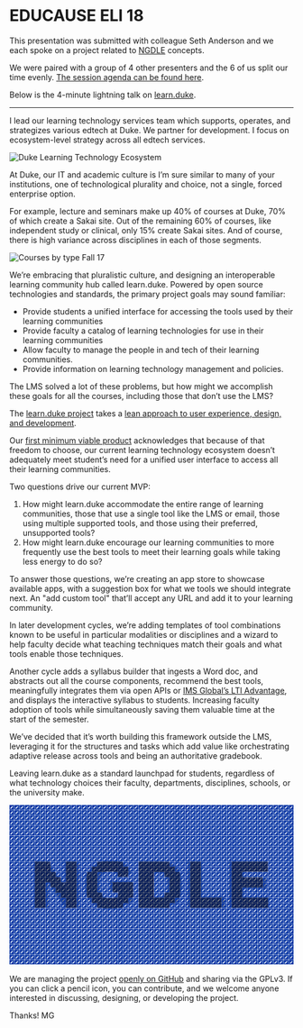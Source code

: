 # EDUCAUSE ELI 18

This presentation was submitted with colleague Seth Anderson and we each spoke on a project related to [NGDLE](http://ngdle.org) concepts.

We were paired with a group of 4 other presenters and the 6 of us split our time evenly. [The session agenda can be found here](https://events.educause.edu/eli/annual-meeting/2018/agenda/presentation-pair-next-gen-digital-learning-environments). 

Below is the 4-minute lightning talk on [learn.duke](https://github.com/dukelearninginnovation/learn.duke).

---

I lead our learning technology services team which supports, operates, and strategizes various edtech at Duke. We partner for development. I focus on ecosystem-level strategy across all edtech services.

![Duke Learning Technology Ecosystem](../assets/dukelte.png)

At Duke, our IT and academic culture is I’m sure similar to many of your institutions, one of technological plurality and choice, not a single, forced enterprise option.

For example, lecture and seminars make up 40% of courses at Duke, 70% of which create a Sakai site. Out of the remaining 60% of courses, like independent study or clinical, only 15% create Sakai sites. And of course, there is high variance across disciplines in each of those segments.

![Courses by type Fall 17](../assets/dukecoursesbytypef17.png)

We’re embracing that pluralistic culture, and designing an interoperable learning community hub called learn.duke. Powered by open source technologies and standards, the primary project goals may sound familiar:

* Provide students a unified interface for accessing the tools used by their learning communities
* Provide faculty a catalog of learning technologies for use in their learning communities
* Allow faculty to manage the people in and tech of their learning communities.
* Provide information on learning technology management and policies.

The LMS solved a lot of these problems, but how might we accomplish these goals for all the courses, including those that don’t use the LMS?

The [learn.duke project](https://github.com/dukelearninginnovation/learn.duke) takes a [lean approach to user experience, design, and development](https://www.amazon.com/Lean-UX-Applying-Principles-Experience/dp/1449311652). 

Our [first minimum viable product](https://github.com/DukeLearningInnovation/learn.duke/milestone/1) acknowledges that because of that freedom to choose, our current learning technology ecosystem doesn’t adequately meet student’s need for a unified user interface to access all their learning communities.

Two questions drive our current MVP:

1. How might learn.duke accommodate the entire range of learning communities, those that use a single tool like the LMS or email, those using multiple supported tools, and those using their preferred, unsupported tools?
1. How might learn.duke encourage our learning communities to more frequently use the best tools to meet their learning goals while taking less energy to do so?

To answer those questions, we’re creating an app store to showcase available apps, with a suggestion box for what we tools we should integrate next. An "add custom tool" that’ll accept any URL and add it to your learning community.

In later development cycles, we’re adding templates of tool combinations known to be useful in particular modalities or disciplines and a wizard to help faculty decide what teaching techniques match their goals and what tools enable those techniques.

Another cycle adds a syllabus builder that ingests a Word doc, and abstracts out all the course components, recommend the best tools, meaningfully integrates them via open APIs or [IMS Global’s LTI Advantage](https://www.imsglobal.org/lti-advantage-overview), and displays the interactive syllabus to students. Increasing faculty adoption of tools while simultaneously saving them valuable time at the start of the semester.

We’ve decided that it’s worth building this framework outside the LMS, leveraging it for the structures and tasks which add value like orchestrating adaptive release across tools and being an authoritative gradebook. 

Leaving learn.duke as a standard launchpad for students, regardless of what technology choices their faculty, departments, disciplines, schools, or the university make.

![NGDLE Pencil](../assets/ngdlepencil.png)

We are managing the project [openly on GitHub](https://github.com/dukelearninginnovation/learn.duke) and sharing via the GPLv3. If you can click a pencil icon, you can contribute, and we welcome anyone interested in discussing, designing, or developing the project.

Thanks!
MG

